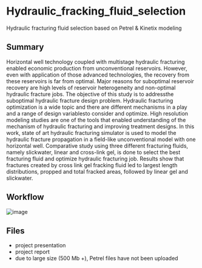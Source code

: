 # Hydraulic_fracking_fluid_selection
Hydraulic fracturing fluid selection based on Petrel &amp; Kinetix modeling


## Summary

Horizontal well technology coupled with multistage hydraulic fracturing enabled economic production
from unconventional reservoirs. However, even with application of those advanced technologies, the
recovery from these reservoirs is far from optimal. Major reasons for suboptimal reservoir recovery are
high levels of reservoir heterogeneity and non-optimal hydraulic fracture jobs. The objective of this study
is to addressthe suboptimal hydraulic fracture design problem. Hydraulic fracturing optimization is a wide
topic and there are different mechanisms in a play and a range of design variablesto consider and optimize.
High resolution modeling studies are one of the tools that enabled understanding of the mechanism of
hydraulic fracturing and improving treatment designs. In this work, state of art hydraulic fracturing
simulator is used to model the hydraulic fracture propagation in a field-like unconventional model with
one horizontal well. Comparative study using three different fracturing fluids, namely slickwater, linear
and cross-link gel, is done to select the best fracturing fluid and optimize hydraulic fracturing job. Results
show that fractures created by cross link gel fracking fluid led to largest length distributions, propped and
total fracked areas, followed by linear gel and slickwater.

## Workflow

![image](https://user-images.githubusercontent.com/68789630/173734962-54d014c4-885c-4c0d-9c87-7613a881d7e8.png)


## Files
- project presentation
- project report
- due to large size (500 Mb +), Petrel files have not been uploaded
